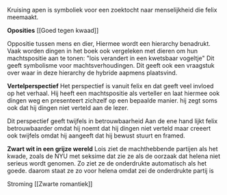 Kruising apen is symboliek
voor een zoektocht naar menselijkheid die felix meemaakt.


**Oposities**
[[Goed tegen kwaad]]

Oppositie tussen mens en dier,
	Hiermee wordt een hierarchy benadrukt. Vaak worden dingen in het boek ook vergeleken met dieren om hun machtspositie aan te tonen: "lois verandert in een kwetsbaar vogeltje" Dit geeft symbolisme voor machtsverhoudingen.
	Dit geeft ook een vraagstuk over waar in deze hierarchy de hybride aapmens plaatsvind.


**Vertelperspectief**
Het perspectief is vanuit felix en dat geeft veel invloed op het verhaal.
Hij heeft een machtspositie als verteller en laat hiermee ook dingen weg en presenteert zichzelf op een bepaalde manier. hij zegt soms ook dat hij dingen niet verteld aan de lezer.

Dit perspectief geeft twijfels in betrouwbaarheid
	Aan de ene hand lijkt felix betrouwbaarder omdat hij noemt dat hij dingen niet verteld maar creeert ook twijfels omdat hij aangeeft dat hij bewust stuurt en framed.



**Zwart wit in een grijze wereld**
Lois ziet de machthebbende partijen als het kwade, zoals de NYU met seksime dat zie ze als de oorzaak dat helena niet serieus wordt genomen. Zo ziet ze de onderdrukte automatisch als het goede. daarom staat ze zo voor helena omdat zei de onderdrukte partij is 


Stroming
[[Zwarte romantiek]]